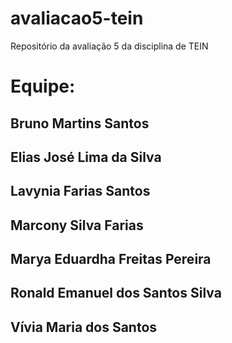 # avaliacao5-tein
Repositório da avaliação 5 da disciplina de TEIN

# Equipe:
## Bruno Martins Santos
## Elias José Lima da Silva
## Lavynia Farias Santos
## Marcony Silva Farias
## Marya Eduardha Freitas Pereira
## Ronald Emanuel dos Santos Silva
## Vívia Maria dos Santos
